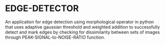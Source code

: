 # EDGE-DETECTOR
An application for edge detection using morphological operator in python that uses adaptive gaussian threshold and weighted addition to successfully detect and mark edges by checking for dissimilarity between sets of images through PEAK-SIGNAL-to-NOISE-RATIO function.
